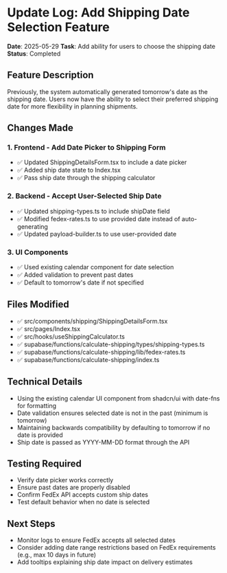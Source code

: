 # Update Log: Add Shipping Date Selection Feature

**Date**: 2025-05-29
**Task**: Add ability for users to choose the shipping date
**Status**: Completed

## Feature Description
Previously, the system automatically generated tomorrow's date as the shipping date. Users now have the ability to select their preferred shipping date for more flexibility in planning shipments.

## Changes Made

### 1. Frontend - Add Date Picker to Shipping Form
- ✅ Updated ShippingDetailsForm.tsx to include a date picker
- ✅ Added ship date state to Index.tsx
- ✅ Pass ship date through the shipping calculator

### 2. Backend - Accept User-Selected Ship Date
- ✅ Updated shipping-types.ts to include shipDate field
- ✅ Modified fedex-rates.ts to use provided date instead of auto-generating
- ✅ Updated payload-builder.ts to use user-provided date

### 3. UI Components
- ✅ Used existing calendar component for date selection
- ✅ Added validation to prevent past dates
- ✅ Default to tomorrow's date if not specified

## Files Modified
- ✅ src/components/shipping/ShippingDetailsForm.tsx
- ✅ src/pages/Index.tsx
- ✅ src/hooks/useShippingCalculator.ts
- ✅ supabase/functions/calculate-shipping/types/shipping-types.ts
- ✅ supabase/functions/calculate-shipping/lib/fedex-rates.ts
- ✅ supabase/functions/calculate-shipping/index.ts

## Technical Details
- Using the existing calendar UI component from shadcn/ui with date-fns for formatting
- Date validation ensures selected date is not in the past (minimum is tomorrow)
- Maintaining backwards compatibility by defaulting to tomorrow if no date is provided
- Ship date is passed as YYYY-MM-DD format through the API

## Testing Required
- Verify date picker works correctly
- Ensure past dates are properly disabled
- Confirm FedEx API accepts custom ship dates
- Test default behavior when no date is selected

## Next Steps
- Monitor logs to ensure FedEx accepts all selected dates
- Consider adding date range restrictions based on FedEx requirements (e.g., max 10 days in future)
- Add tooltips explaining ship date impact on delivery estimates
